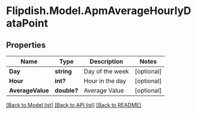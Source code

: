 # Flipdish.Model.ApmAverageHourlyDataPoint
## Properties

Name | Type | Description | Notes
------------ | ------------- | ------------- | -------------
**Day** | **string** | Day of the week | [optional] 
**Hour** | **int?** | Hour in the day | [optional] 
**AverageValue** | **double?** | Average Value | [optional] 

[[Back to Model list]](../README.md#documentation-for-models) [[Back to API list]](../README.md#documentation-for-api-endpoints) [[Back to README]](../README.md)

